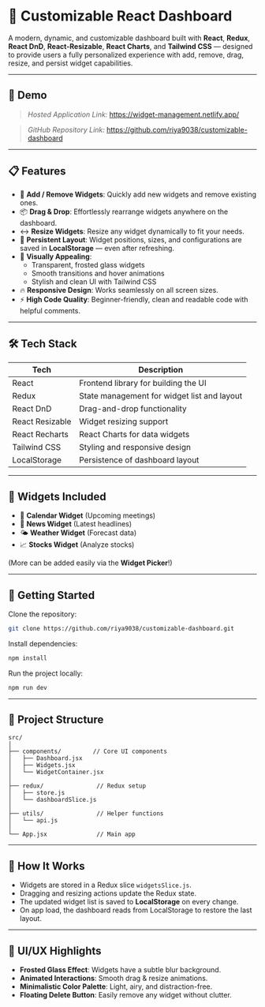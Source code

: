 # 🌟 Customizable React Dashboard

A modern, dynamic, and customizable dashboard built with **React**, **Redux**, **React DnD**, **React-Resizable**, **React Charts**, and **Tailwind CSS** — designed to provide users a fully personalized experience with add, remove, drag, resize, and persist widget capabilities.

---

## 📸 Demo

> _Hosted Application Link:_ https://widget-management.netlify.app/

> _GitHub Repository Link:_ https://github.com/riya9038/customizable-dashboard

---

## 📋 Features

- 🧩 **Add / Remove Widgets**: Quickly add new widgets and remove existing ones.
- 📦 **Drag & Drop**: Effortlessly rearrange widgets anywhere on the dashboard.
- ↔️ **Resize Widgets**: Resize any widget dynamically to fit your needs.
- 💾 **Persistent Layout**: Widget positions, sizes, and configurations are saved in **LocalStorage** — even after refreshing.
- 🎨 **Visually Appealing**:
  - Transparent, frosted glass widgets
  - Smooth transitions and hover animations
  - Stylish and clean UI with Tailwind CSS
- 🔥 **Responsive Design**: Works seamlessly on all screen sizes.
- ⚡ **High Code Quality**: Beginner-friendly, clean and readable code with helpful comments.

---

## 🛠️ Tech Stack

| Tech            | Description                                 |
| --------------- | ------------------------------------------- |
| React           | Frontend library for building the UI        |
| Redux           | State management for widget list and layout |
| React DnD       | Drag-and-drop functionality                 |
| React Resizable | Widget resizing support                     |
| React Recharts  | React Charts for data widgets
| Tailwind CSS    | Styling and responsive design               |
| LocalStorage    | Persistence of dashboard layout             |

---

## 🧩 Widgets Included

- 📅 **Calendar Widget** (Upcoming meetings)
- 📰 **News Widget** (Latest headlines)
- 🌤️ **Weather Widget** (Forecast data)
- 📈 **Stocks Widget** (Analyze stocks)

(More can be added easily via the **Widget Picker**!)

---

## 🚀 Getting Started

Clone the repository:

```bash
git clone https://github.com/riya9038/customizable-dashboard.git
```

Install dependencies:

```bash
npm install
```

Run the project locally:

```bash
npm run dev
```

---

## 📂 Project Structure

```
src/
│
├── components/         // Core UI components
│   ├── Dashboard.jsx
│   ├── Widgets.jsx
│   └── WidgetContainer.jsx
│
├── redux/               // Redux setup
│   ├── store.js
│   └── dashboardSlice.js
│
├── utils/               // Helper functions
│   └── api.js
│
└── App.jsx              // Main app
```

---

## 🧠 How It Works

- Widgets are stored in a Redux slice `widgetsSlice.js`.
- Dragging and resizing actions update the Redux state.
- The updated widget list is saved to **LocalStorage** on every change.
- On app load, the dashboard reads from LocalStorage to restore the last layout. 

---

## 🎨 UI/UX Highlights

- **Frosted Glass Effect**: Widgets have a subtle blur background.
- **Animated Interactions**: Smooth drag & resize animations.
- **Minimalistic Color Palette**: Light, airy, and distraction-free.
- **Floating Delete Button**: Easily remove any widget without clutter.
